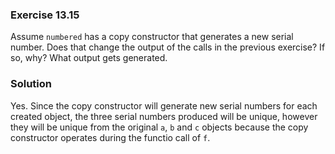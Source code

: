 ### Exercise 13.15

Assume `numbered` has a copy constructor that generates a new serial number.
Does that change the output of the calls in the previous exercise? If so, why?
What output gets generated.

### Solution

Yes. Since the copy constructor will generate new serial numbers for each
created object, the three serial numbers produced will be unique, however they
will be unique from the original `a`, `b` and `c` objects because the copy
constructor operates during the functio call of `f`.
